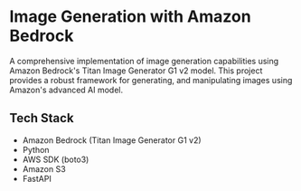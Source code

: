 # Image Generation with Amazon Bedrock

A comprehensive implementation of image generation capabilities using Amazon Bedrock's Titan Image Generator G1 v2 model. This project provides a robust framework for generating, and manipulating images using Amazon's advanced AI model.

## Tech Stack

- Amazon Bedrock (Titan Image Generator G1 v2)
- Python
- AWS SDK (boto3)
- Amazon S3
- FastAPI
